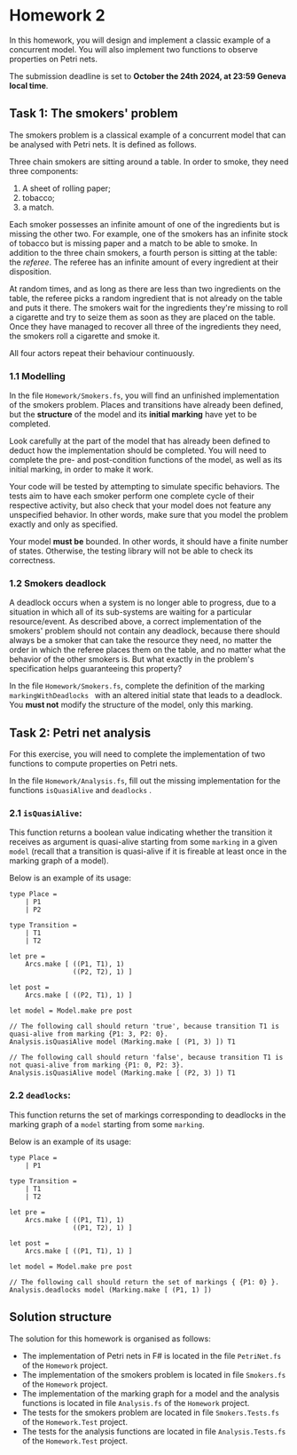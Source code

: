 # Homework 2

In this homework, you will design and implement a classic example of a concurrent model.
You will also implement two functions to observe properties on Petri nets.

The submission deadline is set to **October the 24th 2024, at 23:59 Geneva local time**.

## Task 1: The smokers' problem

The smokers problem is a classical example of a concurrent model that can be analysed with Petri nets.
It is defined as follows.

Three chain smokers are sitting around a table.
In order to smoke, they need three components:

1. A sheet of rolling paper;
2. tobacco;
3. a match.

Each smoker possesses an infinite amount of one of the ingredients but is missing the other two.
For example, one of the smokers has an infinite stock of tobacco but is missing paper and a match
to be able to smoke.
In addition to the three chain smokers, a fourth person is sitting at the table: the *referee*.
The referee has an infinite amount of every ingredient at their disposition.

At random times, and as long as there are less than two ingredients on the table, the referee picks
a random ingredient that is not already on the table and puts it there.
The smokers wait for the ingredients they're missing to roll a cigarette and try to seize them as soon
as they are placed on the table.
Once they have managed to recover all three of the ingredients they need, the smokers roll a cigarette
and smoke it.

All four actors repeat their behaviour continuously.

### 1.1 Modelling

In the file `Homework/Smokers.fs`, you will find an unfinished implementation of the smokers problem.
Places and transitions have already been defined, but the **structure** of the model and its **initial marking**
have yet to be completed.

Look carefully at the part of the model that has already been defined to deduct how the implementation should be
completed.
You will need to complete the pre- and post-condition functions of the model, as well as its initial marking, in order
to make it work.

Your code will be tested by attempting to simulate specific behaviors.
The tests aim to have each smoker perform one complete cycle of their respective activity, but also check that
your model does not feature any unspecified behavior.
In other words, make sure that you model the problem exactly and only as specified.

Your model **must be** bounded.
In other words, it should have a finite number of states.
Otherwise, the testing library will not be able to check its correctness.

### 1.2 Smokers deadlock

A deadlock occurs when a system is no longer able to progress, due to a situation in which all of its sub-systems are
waiting for a particular resource/event.
As described above, a correct implementation of the smokers' problem should not contain any deadlock, because
there should always be a smoker that can take the resource they need, no matter the order in which the referee
places them on the table, and no matter what the behavior of the other smokers is.
But what exactly in the problem's specification helps guaranteeing this property?

In the file `Homework/Smokers.fs`, complete the definition of the marking `markingWithDeadlocks ` with an altered
initial state that leads to a deadlock.
You **must not** modify the structure of the model, only this marking.

## Task 2: Petri net analysis

For this exercise, you will need to complete the implementation of two functions to compute properties on Petri nets.

In the file `Homework/Analysis.fs`, fill out the missing implementation for the functions `isQuasiAlive` and `deadlocks`
.

### 2.1 `isQuasiAlive`:

This function returns a boolean value indicating whether the transition it receives as argument is quasi-alive starting
from some `marking` in a given `model` (recall that a transition is quasi-alive if it is fireable at least once in the
marking graph of a model).

Below is an example of its usage:

```f#
type Place =
    | P1
    | P2
    
type Transition = 
    | T1
    | T2
    
let pre = 
    Arcs.make [ ((P1, T1), 1)
                ((P2, T2), 1) ]
                      
let post = 
    Arcs.make [ ((P2, T1), 1) ]
    
let model = Model.make pre post

// The following call should return 'true', because transition T1 is quasi-alive from marking {P1: 3, P2: 0}. 
Analysis.isQuasiAlive model (Marking.make [ (P1, 3) ]) T1

// The following call should return 'false', because transition T1 is not quasi-alive from marking {P1: 0, P2: 3}. 
Analysis.isQuasiAlive model (Marking.make [ (P2, 3) ]) T1
```

### 2.2 `deadlocks`:

This function returns the set of markings corresponding to deadlocks in the marking graph of a `model` starting from some `marking`.

Below is an example of its usage:

```f#
type Place =
    | P1
    
type Transition = 
    | T1
    | T2
    
let pre = 
    Arcs.make [ ((P1, T1), 1)
                ((P1, T2), 1) ]
                
let post =
    Arcs.make [ ((P1, T1), 1) ]
    
let model = Model.make pre post

// The following call should return the set of markings { {P1: 0} }.
Analysis.deadlocks model (Marking.make [ (P1, 1) ])
```

## Solution structure

The solution for this homework is organised as follows:

- The implementation of Petri nets in F# is located in the file `PetriNet.fs` of the `Homework` project.
- The implementation of the smokers problem is located in file `Smokers.fs` of the `Homework` project.
- The implementation of the marking graph for a model and the analysis functions is located in file `Analysis.fs` of the `Homework` project.
- The tests for the smokers problem are located in file `Smokers.Tests.fs` of the `Homework.Test` project.
- The tests for the analysis functions are located in file `Analysis.Tests.fs` of the `Homework.Test` project.
